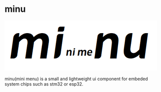 # minu

![logo](./images/logo.png)

minu(mini menu) is a small and lightweight ui component for embeded system chips such as stm32 or esp32.

